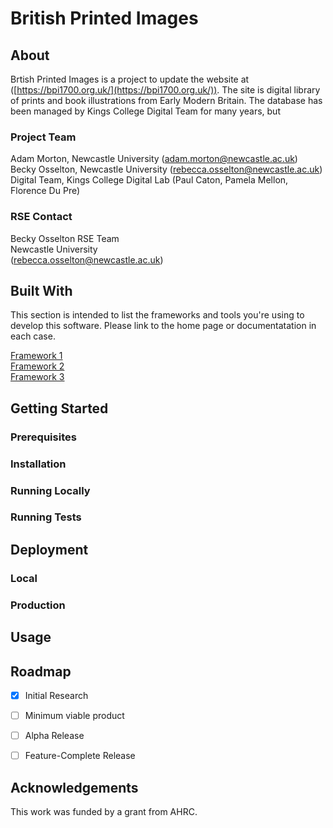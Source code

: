 # British Printed Images

## About

Brtish Printed Images is a project to update the website at ([https://bpi1700.org.uk/](https://bpi1700.org.uk/)). The site is digital library of prints and book illustrations from Early Modern Britain. The database has been managed by Kings College Digital Team for many years, but 

### Project Team
Adam Morton, Newcastle University  ([adam.morton@newcastle.ac.uk](mailto:adam.morton@newcastle.ac.uk))  
Becky Osselton, Newcastle University  ([rebecca.osselton@newcastle.ac.uk](mailto:rebecca.osselton@newcastle.ac.uk)) 
Digital Team, Kings College Digital Lab (Paul Caton, Pamela Mellon, Florence Du Pre)  

### RSE Contact
Becky Osselton 
RSE Team  
Newcastle University  
([rebecca.osselton@newcastle.ac.uk](mailto:rebecca.osselton@newcastle.ac.uk))  

## Built With

This section is intended to list the frameworks and tools you're using to develop this software. Please link to the home page or documentatation in each case.

[Framework 1](https://something.com)  
[Framework 2](https://something.com)  
[Framework 3](https://something.com)  

## Getting Started

### Prerequisites

### Installation

### Running Locally

### Running Tests

## Deployment

### Local 

### Production

## Usage

## Roadmap

- [x] Initial Research  
- [ ] Minimum viable product 
- [ ] Alpha Release  
- [ ] Feature-Complete Release  


## Acknowledgements
This work was funded by a grant from AHRC. 
